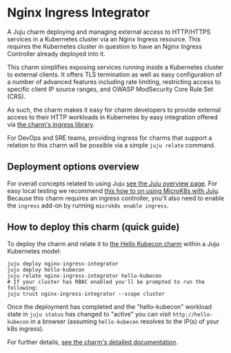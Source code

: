 # Nginx Ingress Integrator

A Juju charm deploying and managing external access to HTTP/HTTPS services in a
Kubernetes cluster via an Nginx Ingress resource. This requires the Kubernetes
cluster in question to have an Nginx Ingress Controller already deployed into it.

This charm simplifies exposing services running inside a Kubernetes cluster to
external clients. It offers TLS termination as well as easy configuration of a
number of advanced features including rate limiting, restricting access to
specific client IP source ranges, and OWASP ModSecurity Core Rule Set (CRS).

As such, the charm makes it easy for charm developers to provide external
access to their HTTP workloads in Kubernetes by easy integration offered via
[the charm's ingress library](https://charmhub.io/nginx-ingress-integrator/libraries/ingress).

For DevOps and SRE teams, providing ingress for charms that support a relation
to this charm will be possible via a simple `juju relate` command.

## Deployment options overview

For overall concepts related to using Juju
[see the Juju overview page](https://juju.is/). For easy local testing we
recommend
[this how to on using MicroK8s with Juju](https://juju.is/docs/olm/microk8s).
Because this charm requires an ingress controller, you'll also need to enable
the `ingress` add-on by running `microk8s enable ingress`.

## How to deploy this charm (quick guide)

To deploy the charm and relate it to
[the Hello Kubecon charm](https://charmhub.io/hello-kubecon) within a Juju Kubernetes model:

    juju deploy nginx-ingress-integrator
    juju deploy hello-kubecon
    juju relate nginx-ingress-integrator hello-kubecon
    # If your cluster has RBAC enabled you'll be prompted to run the following:
    juju trust nginx-ingress-integrator --scope cluster

Once the deployment has completed and the "hello-kubecon" workload state in
`juju status` has changed to "active" you can visit `http://hello-kubecon` in
a browser (assuming `hello-kubecon` resolves to the IP(s) of your k8s ingress).

For further details,
[see the charm's detailed documentation](https://charmhub.io/nginx-ingress-integrator/docs).
